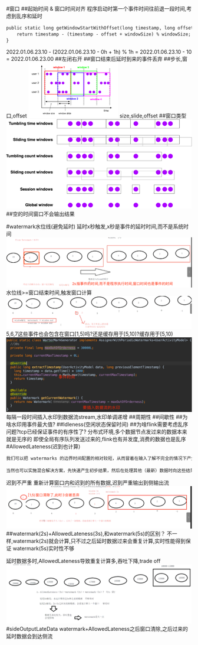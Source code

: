 #窗口
[](https://flink.apache.org/zh/flink-applications.html)
##起始时间 & 窗口时间对齐
程序启动时第一个事件时间往前退一段时间,考虑到乱序和延时
```asp
public static long getWindowStartWithOffset(long timestamp, long offset, long windowSize) {
    return timestamp - (timestamp - offset + windowSize) % windowSize;
}
```
2022.01.06.23.10 - (2022.01.06.23.10 - 0h + 1h) % 1h = 2022.01.06.23.10 - 10 = 2022.01.06.23.00
##左闭右开
##窗口结束后延时到来的事件丢弃
##步长,窗口,offset
![](.z_05_flink_01_核心功能_时间_窗口机制_事件时间_水位线_旁路输出_侧输出流_images/0f7f32a7.png)
size,slide,offset
[](https://nightlies.apache.org/flink/flink-docs-release-1.14/zh/docs/dev/datastream/operators/windows/#tumbling-windows)
##窗口类型
![](.z_05_flink_01_核心功能_时间_窗口机制_事件时间_水位线_images/188e2114.png)
##空的时间窗口不会输出结果 

#watermark水位线(避免延时)
[](https://nightlies.apache.org/flink/flink-docs-release-1.14/zh/docs/learn-flink/streaming_analytics/)
延时x秒触发,x秒是事件的延时时间,而不是系统时间
![](.z_05_flink_00_窗口机制_事件时间_水位线_images/650e0ffe.png)
水位线>=窗口结束时间,触发窗口计算
![](.z_05_flink_00_窗口机制_事件时间_水位线_images/81acc2c5.png)
5,6,7这些事件也会包含在窗口[1,5)吗?还是缓存用于[5,10)?缓存用于[5,10)
![](.z_05_flink_00_窗口机制_事件时间_水位线_images/65928b6c.png)
每隔一段时间插入水印到数据流stream,水印单调递增
##周期性
##间歇性
##为啥水印用事件最大值?
##Idleness(空闲状态保留时间)
##为啥flink需要考虑乱序问题?tcp已经保证事件的有序性了?
分布式环境,多个数据节点发过来的数据本来就是无序的
即使全局有序队列发送过来的,flink也有并发度,消费的数据也是乱序
#AllowedLateness(迟到也计算)
```asp
我们可以把 watermarks 的边界时间配置的相对较短，从而冒着在输入了解不完全的情况下产生结果的风险-即可能会很快产生错误结果。或者，你可以等待更长的时间，并利用对输入流的更全面的了解来产生结果。

当然也可以实施混合解决方案，先快速产生初步结果，然后在处理其他（最新）数据时向这些结果提供更新。对于有一些对延迟的容忍程度很低，但是又对结果有很严格的要求的场景下，或许是一个福音
```
迟到不严重 重新计算窗口内和迟到的所有数据,迟到严重输出到侧输出流
![](.z_05_flink_00_窗口机制_事件时间_水位线_images/bcccc47b.png)
##watermark(2s)+AllowedLateness(3s),和watermark(5s)的区别？
不一样,watermark(2s)就会计算,只不过之后延时数据过来会重复计算,实时性能得到保证
watermark(5s)实时性不够

延时数据多时,AllowedLateness导致重复计算多,吞吐下降,trade off
![](.z_05_flink_00_窗口机制_事件时间_水位线_images/d1908741.png)
#sideOutputLateData
watermark+AllowedLateness之后窗口清除,之后过来的延时数据会到达侧流


